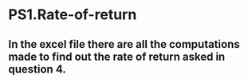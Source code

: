 # PS1.Rate-of-return 
## In the excel file there are all the computations made to find out the rate of return asked in question 4.
